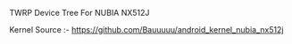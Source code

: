 TWRP Device Tree For NUBIA NX512J

Kernel Source :- https://github.com/Bauuuuu/android_kernel_nubia_nx512j
